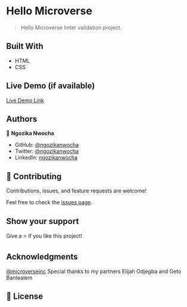 # Hello Microverse

> Hello Microverse linter validation project.


## Built With

- HTML
- CSS

## Live Demo (if available)

[Live Demo Link](https://livedemo.com)


## Authors

👤 **Ngozika Nwocha**

- GitHub: [@ngozikanwocha](https://github.com/githubhandle)
- Twitter: [@ngozikanwocha](https://twitter.com/twitterhandle)
- LinkedIn: [ngozikanwocha](https://linkedin.com/in/linkedinhandle)


## 🤝 Contributing

Contributions, issues, and feature requests are welcome!

Feel free to check the [issues page](../../issues/).

## Show your support

Give a ⭐️ if you like this project!

## Acknowledgments

[@microverseinc](https://github.com/microverseinc)
Special thanks to my partners Elijah Odjegba and Geto Bantealem

## 📝 License

